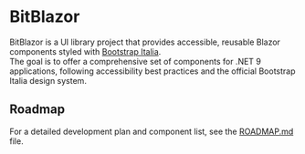 # BitBlazor

BitBlazor is a UI library project that provides accessible, reusable Blazor components styled with [Bootstrap Italia](https://italia.github.io/bootstrap-italia/docs).  
The goal is to offer a comprehensive set of components for .NET 9 applications, following accessibility best practices and the official Bootstrap Italia design system.

## Roadmap

For a detailed development plan and component list, see the [ROADMAP.md](https://github.com/albx/bitblazor/blob/main/ROADMAP.md) file.
